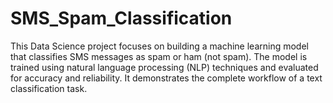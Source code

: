 # SMS_Spam_Classification
This Data Science project focuses on building a machine learning model that classifies SMS messages as spam or ham (not spam). The model is trained using natural language processing (NLP) techniques and evaluated for accuracy and reliability. It demonstrates the complete workflow of a text classification task.
